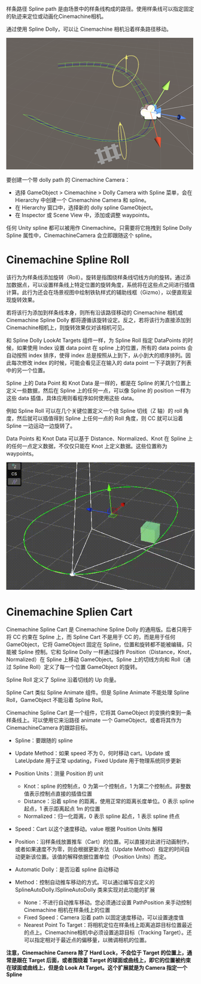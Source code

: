 样条路径 Spline path 是由场景中的样条线构成的路径。使用样条线可以指定固定的轨迹来定位或动画化Cinemachine相机。

通过使用 Spline Dolly，可以让 Cinemachine 相机沿着样条路径移动。

![CinemachinePathScene](../Images/CinemachinePathScene.png)

要创建一个带 dolly path 的 Cinemachine Camera：

- 选择 GameObject > Cinemachine > Dolly Camera with Spline 菜单，会在 Hierarchy 中创建一个 Cinemachine Camera 和 spline。
- 在 Hierarchy 窗口中，选择新的 dolly spline GameObject。
- 在 Inspector 或 Scene View 中，添加或调整 waypoints。

任何 Unity spline 都可以被用作 Cinemachine。只需要将它拖拽到 Spline Dolly Spline 属性中，CinemachineCamera 会立即跟随这个 spline。

# Cinemachine Spline Roll

该行为为样条线添加旋转（Roll）。旋转是指围绕样条线切线方向的旋转。通过添加数据点，可以设置样条线上特定位置的旋转角度，系统将在这些点之间进行插值计算。此行为还会在场景视图中绘制铁轨样式的辅助线框（Gizmo），以便直观呈现旋转效果。

若将该行为添加到样条线本身，则所有沿该路径移动的 Cinemachine 相机或 Cinemachine Spline Dolly 都将遵循该旋转设定。反之，若将该行为直接添加到Cinemachine相机上，则旋转效果仅对该相机可见。

和 Spline Dolly LookAt Targets 组件一样，为 Spline Roll 指定 DataPoints 的时候，如果使用 Index 设置 data point 在 spline 上的位置，所有的 data points 会自动按照 index 排序，使得 index 总是按照从上到下，从小到大的顺序排列。因此每次修改 index 的时候，可能会看见正在输入的 data point 一下子跳到了列表中的另一个位置。

Spline 上的 Data Point 和 Knot Data 是一样的，都是在 Spline 的某几个位置上定义一些数据，然后在 Spline 上的任何一点，可以像 Spline 的 position 一样为这些 data 插值，具体应用则看程序如何使用这些 data。

例如 Spline Roll 可以在几个关键位置定义一个绕 Spline 切线（Z 轴）的 roll 角度，然后就可以插值得到 Spline 上任何一点的 Roll 角度，则 CC 就可以沿着 Spline 一边运动一边旋转了。

Data Points 和 Knot Data 可以基于 Distance、Normalized、Knot 在 Spline 上的任何一点定义数据，不仅仅只能在 Knot 上定义数据。这些位置称为 waypoints。

![](../Images/SplineRollDataPoint.gif)

# Cinemachine Splien Cart

Cinemachine Spline Cart 是 Cinemachine Spline Dolly 的通用版。后者只用于将 CC 约束在 Spline 上，而 Spline Cart 不是用于 CC 的，而是用于任何 GameObject，它将 GameObject 固定在 Spline，位置和旋转都不能被编辑，只能被 Spline 控制。它和 Spline Dolly 一样通过操作 Position（Distance，Knot，Normalized）在 Spline 上移动 GameObject。Spline 上的切线方向和 Roll（通过 Spline Roll）定义了每一个位置 GameObject 的旋转。

Spline Roll 定义了 Spline 沿着切线的 Up 向量。

Spline Cart 类似 Spline Animate 组件。但是 Spline Animate 不能处理 Spline Roll，GameObject 不能沿着 Spline Roll。

Cinemachine Spline Cart 是一个组件，它将其 GameObject 的变换约束到一条样条线上。可以使用它来沿路径 animate 一个 GameObject，或者将其作为 CinemachineCamera 的跟踪目标。

- Spline：要跟随的 spline
- Update Method：如果 speed 不为 0，何时移动 cart。Update 或 LateUpdate 用于正常 updating，Fixed Update 用于物理系统同步更新
- Position Units：测量 Position 的 unit
  - Knot：spline 的控制点，0 为第一个控制点，1 为第二个控制点。非整数值表示控制点直接的插值位置
  - Distance：沿着 spline 的距离，使用正常的距离长度单位。0 表示 spline 起点，1 表示距离起点 1m 的位置
  - Normalized：归一化距离，0 表示 spline 起点，1 表示 spline 终点

- Speed：Cart 以这个速度移动。value 根据 Position Units 解释
- Position：沿样条线放置推车（Cart）的位置。可以直接对此进行动画制作，或者如果速度不为零，则会根据更新方法（Update Method）指定的时间自动更新该位置。该值的解释依据位置单位（Position Units）而定。
- Automatic Dolly：是否沿着 spline 自动移动
- Method：控制自动推车移动的方式。可以通过编写自定义的 SplineAutoDolly.ISplineAutoDolly 类来实现对此功能的扩展
  - None：不进行自动推车移动。您必须通过设置 PathPosition 来手动控制 Cinemachine 相机在样条线上的位置
  - Fixed Speed：Camera 沿着 path 以固定速度移动，可以设置速度值
  - Nearest Point To Target：将相机定位在样条线上距离追踪目标位置最近的点上。Cinemachine相机中必须设置追踪目标（Tracking Target）。还可以指定相对于最近点的偏移量，以微调相机的位置。

**注意，Cinemachine Camera 除了 Hard Lock，不会位于 Target 的位置上，通常是跟在 Target 后面，或者围绕着 Target 的球面或曲线上，即它的位置被约束在球面或曲线上，但是会 Look At Target。这个扩展就是为 Camera 指定一个 Spline**


